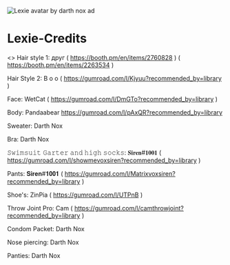 ![Lexie avatar by darth nox ad](https://user-images.githubusercontent.com/77518058/123033082-7dd8b080-d42a-11eb-8baf-1323379d6b44.png)
# Lexie-Credits

<<Credits>>
Hair style 1: друг ( https://booth.pm/en/items/2760828 ) ( https://booth.pm/en/items/2263534 )

Hair Style 2: B o o ( https://gumroad.com/l/Kjyuu?recommended_by=library )

Face: WetCat ( https://gumroad.com/l/DmGTo?recommended_by=library )

Body: Pandaabear https://gumroad.com/l/pAxQR?recommended_by=library

Sweater: Darth Nox

Bra: Darth Nox

𝚂𝚠𝚒𝚖𝚜𝚞𝚒𝚝 𝙶𝚊𝚛𝚝𝚎𝚛 𝚊𝚗𝚍 𝚑𝚒𝚐𝚑 𝚜𝚘𝚌𝚔𝚜:  𝐒𝐢𝐫𝐞𝐧#𝟏𝟎𝟎𝟏 ( https://gumroad.com/l/showmevoxsiren?recommended_by=library )

Pants: 𝐒𝐢𝐫𝐞𝐧#𝟏𝟎𝟎𝟏 ( https://gumroad.com/l/Matrixvoxsiren?recommended_by=library )

Shoe's: ZinPia ( https://gumroad.com/l/UTPnB )

Throw Joint Pro: Cam ( https://gumroad.com/l/camthrowjoint?recommended_by=library )

Condom Packet: Darth Nox

Nose piercing: Darth Nox

Panties: Darth Nox

